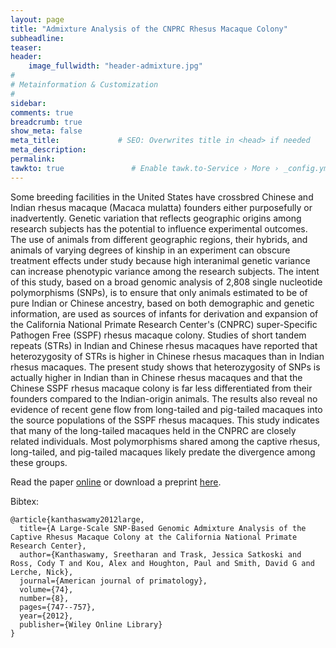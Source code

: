 ```yaml
---
layout: page
title: "Admixture Analysis of the CNPRC Rhesus Macaque Colony"
subheadline: 
teaser: 
header:
    image_fullwidth: "header-admixture.jpg"
#
# Metainformation & Customization
#
sidebar: 
comments: true
breadcrumb: true
show_meta: false
meta_title:             # SEO: Overwrites title in <head> if needed
meta_description:
permalink:
tawkto: true               # Enable tawk.to-Service › More › _config.yml
---
```

<div class="row">
<div class="medium-8 columns t30">
<img src="{{ site.url }}/images/admixture.png" alt="">
</div><!-- /.medium-8.columns -->
</div><!-- /.row -->
Some breeding facilities in the United States have crossbred Chinese and Indian rhesus macaque (Macaca mulatta) founders either purposefully or inadvertently. Genetic variation that reflects geographic origins among research subjects has the potential to influence experimental outcomes. The use of animals from different geographic regions, their hybrids, and animals of varying degrees of kinship in an experiment can obscure treatment effects under study because high interanimal genetic variance can increase phenotypic variance among the research subjects. The intent of this study, based on a broad genomic analysis of 2,808 single nucleotide polymorphisms (SNPs), is to ensure that only animals estimated to be of pure Indian or Chinese ancestry, based on both demographic and genetic information, are used as sources of infants for derivation and expansion of the California National Primate Research Center's (CNPRC) super-Specific Pathogen Free (SSPF) rhesus macaque colony. Studies of short tandem repeats (STRs) in Indian and Chinese rhesus macaques have reported that heterozygosity of STRs is higher in Chinese rhesus macaques than in Indian rhesus macaques. The present study shows that heterozygosity of SNPs is actually higher in Indian than in Chinese rhesus macaques and that the Chinese SSPF rhesus macaque colony is far less differentiated from their founders compared to the Indian-origin animals. The results also reveal no evidence of recent gene flow from long-tailed and pig-tailed macaques into the source populations of the SSPF rhesus macaques. This study indicates that many of the long-tailed macaques held in the CNPRC are closely related individuals. Most polymorphisms shared among the captive rhesus, long-tailed, and pig-tailed macaques likely predate the divergence among these groups.

Read the paper [online][1] or download a preprint [here][2].

Bibtex:
```
@article{kanthaswamy2012large,
  title={A Large-Scale SNP-Based Genomic Admixture Analysis of the Captive Rhesus Macaque Colony at the California National Primate Research Center},
  author={Kanthaswamy, Sreetharan and Trask, Jessica Satkoski and Ross, Cody T and Kou, Alex and Houghton, Paul and Smith, David G and Lerche, Nick},
  journal={American journal of primatology},
  volume={74},
  number={8},
  pages={747--757},
  year={2012},
  publisher={Wiley Online Library}
}
```


 [1]: http://onlinelibrary.wiley.com/doi/10.1002/ajp.22025/abstract
 [2]: https://github.com/Ctross/ctross.github.io/blob/master/pdfs/AdmixturePrePrint.pdf
